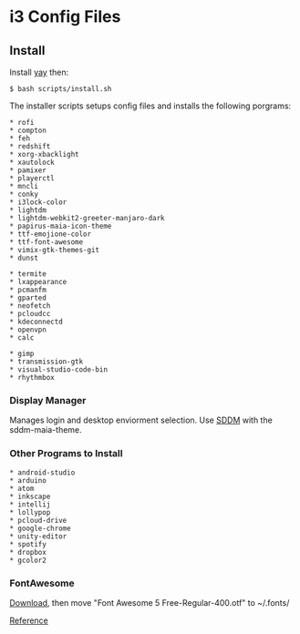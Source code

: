 # i3 Config Files

## Install
Install [yay](https://aur.archlinux.org/packages/yay/) then:

    $ bash scripts/install.sh

The installer scripts setups config files and installs the following porgrams:

    * rofi
    * compton
    * feh
    * redshift
    * xorg-xbacklight
    * xautolock
    * pamixer
    * playerctl
    * mncli
    * conky
    * i3lock-color
    * lightdm
    * lightdm-webkit2-greeter-manjaro-dark
    * papirus-maia-icon-theme
    * ttf-emojione-color
    * ttf-font-awesome
    * vimix-gtk-themes-git
    * dunst

    * termite
    * lxappearance
    * pcmanfm
    * gparted
    * neofetch
    * pcloudcc
    * kdeconnectd
    * openvpn
    * calc

    * gimp
    * transmission-gtk
    * visual-studio-code-bin
    * rhythmbox

### Display Manager
Manages login and desktop enviorment selection. Use [SDDM](https://wiki.archlinux.org/index.php/SDDM) with the sddm-maia-theme.

### Other Programs to Install 

    * android-studio
    * arduino
    * atom
    * inkscape
    * intellij
    * lollypop
    * pcloud-drive
    * google-chrome
    * unity-editor
    * spotify
    * dropbox
    * gcolor2

### FontAwesome
[Download](https://github.com/FortAwesome/Font-Awesome), then move "Font Awesome 5 Free-Regular-400.otf" to ~/.fonts/

[Reference](https://fontawesome.com/cheatsheet?from=io)
